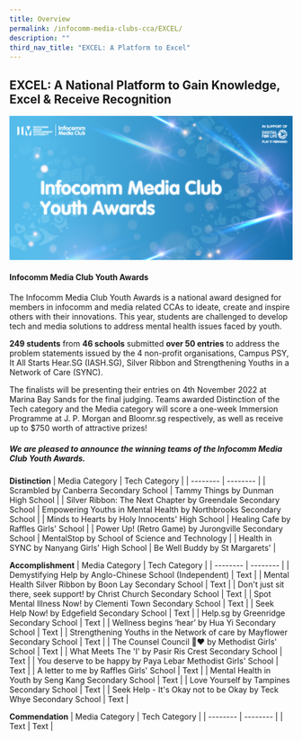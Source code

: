 ```yaml
---
title: Overview
permalink: /infocomm-media-clubs-cca/EXCEL/
description: ""
third_nav_title: "EXCEL: A Platform to Excel"
---
```

## EXCEL: A National Platform to Gain Knowledge, Excel & Receive Recognition

![New Key Visual for Infocomm Media Club Youth Awards](/images/Icmclub/IMC%20New%20KV.png)

#### Infocomm Media Club Youth Awards 

The Infocomm Media Club Youth Awards is a national award designed for members in infocomm and media related CCAs to ideate, create and inspire others with their innovations. This year, students are challenged to develop tech and media solutions to address mental health issues faced by youth.

**249 students** from **46 schools** submitted **over 50 entries** to address the problem statements issued by the 4 non-profit organisations, Campus PSY, It All Starts Hear.SG (IASH.SG), Silver Ribbon and Strengthening Youths in a Network of Care (SYNC).

The finalists will be presenting their entries on 4th November 2022 at Marina Bay Sands for the final judging. Teams awarded Distinction of the Tech category and the Media category will score a one-week Immersion Programme at J. P. Morgan and Bloomr.sg respectively, as well as receive up to $750 worth of attractive prizes!

##### We are pleased to announce the winning teams of the Infocomm Media Club Youth Awards.

**Distinction**
| Media Category | Tech Category | 
| -------- | -------- | 
| Scrambled by Canberra Secondary School |  Tammy Things by Dunman High School |
| Silver Ribbon: The Next Chapter by Greendale Secondary School |  Empowering Youths in Mental Health by Northbrooks Secondary School |
| Minds to Hearts by Holy Innocents' High School | Healing Cafe by Raffles Girls' School |
| Power Up! (Retro Game) by Jurongville Secondary School |  MentalStop by School of Science and Technology |
| Health in SYNC by Nanyang Girls' High School | Be Well Buddy by St Margarets' |

**Accomplishment**
| Media Category | Tech Category | 
| -------- | -------- | 
| Demystifying Help by Anglo-Chinese School (Independent)   | Text     |
| Mental Health Silver Ribbon by Boon Lay Secondary School   | Text     |
| Don't just sit there, seek support! by Christ Church Secondary School  | Text     |
| Spot Mental Illness Now! by Clementi Town Secondary School   | Text     |
| Seek Help Now! by Edgefield Secondary School | Text     |
| Help.sg by Greenridge Secondary School  | Text     |
| Wellness begins ‘hear’ by Hua Yi Secondary School   | Text     |
| Strengthening Youths in the Network of care by Mayflower Secondary School   | Text     |
| The Counsel Council 🌱❤️ by Methodist Girls' School   | Text     |
| What Meets The 'I' by Pasir Ris Crest Secondary School   | Text   |
| You deserve to be happy by Paya Lebar Methodist Girls' School   | Text     |
| A letter to me by Raffles Girls' School | Text     |
| Mental Health in Youth by Seng Kang Secondary School | Text     |
| Love Yourself by Tampines Secondary School  | Text     |
| Seek Help - It's Okay not to be Okay by Teck Whye Secondary School | Text     |

**Commendation**
| Media Category | Tech Category | 
| -------- | -------- | 
| Text     | Text     |